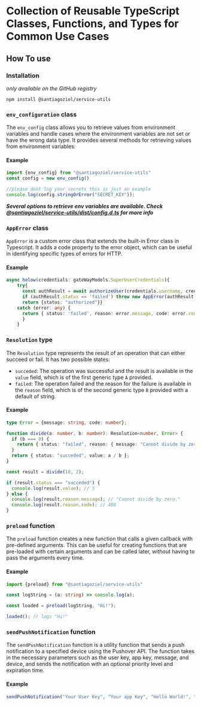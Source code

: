 # Collection of Reusable TypeScript Classes, Functions, and Types for Common Use Cases
## How To use
### Installation
*only available on the GitHub registry*
```
npm install @santiagoziel/service-utils
```

### `env_configuration` class

The `env_config` class allows you to retrieve values from environment variables and handle cases where the environment variables are not set or have the wrong data type. It provides several methods for retrieving values from environment variables:

#### Example

```typescript
import {env_config} from "@santiagoziel/service-utils"
const config = new env_config()

//please dont log your secrets this is just an example
console.log(config.stringOrError("SECRET_KEY"));
```

***Several options to retrieve env variables are available. Check[ @santiagoziel/service-utils/dist/config.d.ts](https://github.com/santiagoziel/service-utils/blob/main/src/config.ts) for more info***

### `AppError` class
`AppError` is a custom error class that extends the built-in Error class in Typescript. It adds a code property to the error object, which can be useful in identifying specific types of errors for HTTP.

#### Example

```typescript
async helow(credentials: gateWayModels.SuperUserCredentials){
    try{
      const authResult = await authorizeUser(credentials.username, credentials.password);
      if (authResult.status == 'failed') throw new AppError(authResult.reason , 401);
      return {status: "authorized"}}
    catch (error: any) {
      return { status: 'failed', reason: error.message, code: error.code };
      }
    }
```

### `Resolution` type

The `Resolution` type represents the result of an operation that can either succeed or fail. It has two possible states:

- `succeded`: The operation was successful and the result is available in the `value` field, which is of the first    generic type `A` provided.
- `failed`: The operation failed and the reason for the failure is available in the `reason` field, which is of the second generic type `B` provided with a default of string.

#### Example

```typescript
type Error = {message: string, code: number};

function divide(a: number, b: number): Resolution<number, Error> {
  if (b === 0) {
    return { status: "failed", reason: { message: "Cannot divide by zero.", code: 400 } };
  }
  return { status: "succeded", value: a / b };
}

const result = divide(10, 2);

if (result.status === "succeded") {
  console.log(result.value); // 5
} else {
  console.log(result.reason.message); // "Cannot divide by zero."
  console.log(result.reason.code); // 400
}

```

### `preload` function

The `preload` function creates a new function that calls a given callback with pre-defined arguments. This can be useful for creating functions that are pre-loaded with certain arguments and can be called later, without having to pass the arguments every time.

#### Example

```typescript
import {preload} from "@santiagoziel/service-utils"

const logString = (a: string) => console.log(a);

const loaded = preload(logString, "Hi!");

loaded(); // logs "Hi!"
```

### `sendPushNotification` function

The `sendPushNotification` function is a utility function that sends a push notification to a specified device using the Pushover API. The function takes in the necessary parameters such as the user key, app key, message, and device, and sends the notification with an optional priority level and expiration time.

#### Example 
```typescript
sendPushNotification("Your User Key", "Your app Key", "Hello World!", "phone123");
```
